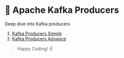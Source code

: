 # 👊 Apache Kafka Producers
Deep dive into Kafka producers

1. [Kafka Producers Simple](https://github.com/varunajmera0/apache-kafka/tree/main/kafka-producers/basic)
2. [Kafka Producers Advance](https://github.com/varunajmera0/apache-kafka/tree/main/kafka-producers/advance)
 
> Happy Coding! :v:
